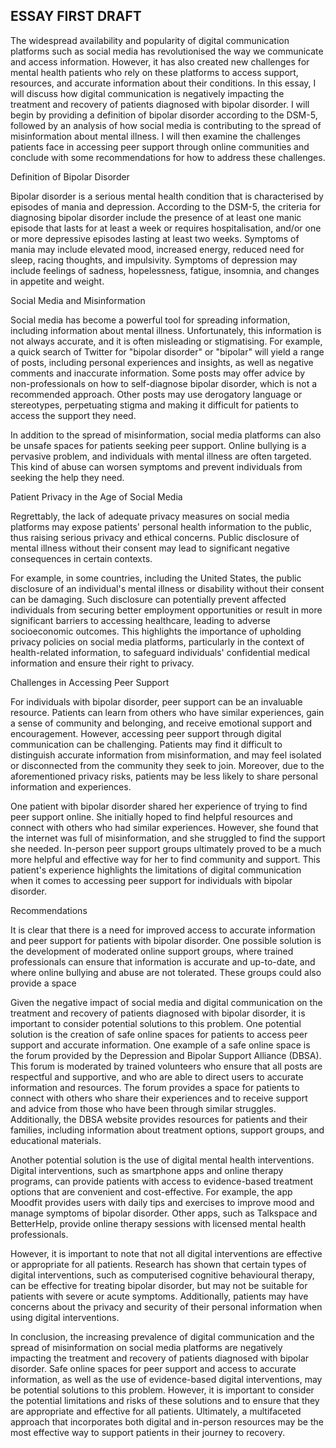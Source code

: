 ## ESSAY FIRST DRAFT

The widespread availability and popularity of digital communication platforms such as social media has revolutionised the way we communicate and access information. However, it has also created new challenges for mental health patients who rely on these platforms to access support, resources, and accurate information about their conditions. In this essay, I will discuss how digital communication is negatively impacting the treatment and recovery of patients diagnosed with bipolar disorder. I will begin by providing a definition of bipolar disorder according to the DSM-5, followed by an analysis of how social media is contributing to the spread of misinformation about mental illness. I will then examine the challenges patients face in accessing peer support through online communities and conclude with some recommendations for how to address these challenges.

Definition of Bipolar Disorder

Bipolar disorder is a serious mental health condition that is characterised by episodes of mania and depression. According to the DSM-5, the criteria for diagnosing bipolar disorder include the presence of at least one manic episode that lasts for at least a week or requires hospitalisation, and/or one or more depressive episodes lasting at least two weeks. Symptoms of mania may include elevated mood, increased energy, reduced need for sleep, racing thoughts, and impulsivity. Symptoms of depression may include feelings of sadness, hopelessness, fatigue, insomnia, and changes in appetite and weight.

Social Media and Misinformation

Social media has become a powerful tool for spreading information, including information about mental illness. Unfortunately, this information is not always accurate, and it is often misleading or stigmatising. For example, a quick search of Twitter for "bipolar disorder" or "bipolar" will yield a range of posts, including personal experiences and insights, as well as negative comments and inaccurate information. Some posts may offer advice by non-professionals on how to self-diagnose bipolar disorder, which is not a recommended approach. Other posts may use derogatory language or stereotypes, perpetuating stigma and making it difficult for patients to access the support they need.

In addition to the spread of misinformation, social media platforms can also be unsafe spaces for patients seeking peer support. Online bullying is a pervasive problem, and individuals with mental illness are often targeted. This kind of abuse can worsen symptoms and prevent individuals from seeking the help they need. 

 Patient Privacy in the Age of Social Media

Regrettably, the lack of adequate privacy measures on social media platforms may expose patients' personal health information to the public, thus raising serious privacy and ethical concerns. Public disclosure of mental illness without their consent may lead to significant negative consequences in certain contexts.

For example, in some countries, including the United States, the public disclosure of an individual's mental illness or disability without their consent can be damaging. Such disclosure can potentially prevent affected individuals from securing better employment opportunities or result in more significant barriers to accessing healthcare, leading to adverse socioeconomic outcomes. This highlights the importance of upholding privacy policies on social media platforms, particularly in the context of health-related information, to safeguard individuals' confidential medical information and ensure their right to privacy.

Challenges in Accessing Peer Support

For individuals with bipolar disorder, peer support can be an invaluable resource. Patients can learn from others who have similar experiences, gain a sense of community and belonging, and receive emotional support and encouragement. However, accessing peer support through digital communication can be challenging. Patients may find it difficult to distinguish accurate information from misinformation, and may feel isolated or disconnected from the community they seek to join. Moreover, due to the aforementioned privacy risks, patients may be less likely to share personal information and experiences.

One patient with bipolar disorder shared her experience of trying to find peer support online. She initially hoped to find helpful resources and connect with others who had similar experiences. However, she found that the internet was full of misinformation, and she struggled to find the support she needed. In-person peer support groups ultimately proved to be a much more helpful and effective way for her to find community and support. This patient's experience highlights the limitations of digital communication when it comes to accessing peer support for individuals with bipolar disorder.

Recommendations

It is clear that there is a need for improved access to accurate information and peer support for patients with bipolar disorder. One possible solution is the development of moderated online support groups, where trained professionals can ensure that information is accurate and up-to-date, and where online bullying and abuse are not tolerated. These groups could also provide a space


Given the negative impact of social media and digital communication on the treatment and recovery of patients diagnosed with bipolar disorder, it is important to consider potential solutions to this problem. One potential solution is the creation of safe online spaces for patients to access peer support and accurate information.
One example of a safe online space is the forum provided by the Depression and Bipolar Support Alliance (DBSA). This forum is moderated by trained volunteers who ensure that all posts are respectful and supportive, and who are able to direct users to accurate information and resources. The forum provides a space for patients to connect with others who share their experiences and to receive support and advice from those who have been through similar struggles. Additionally, the DBSA website provides resources for patients and their families, including information about treatment options, support groups, and educational materials.

Another potential solution is the use of digital mental health interventions. Digital interventions, such as smartphone apps and online therapy programs, can provide patients with access to evidence-based treatment options that are convenient and cost-effective. For example, the app Moodfit provides users with daily tips and exercises to improve mood and manage symptoms of bipolar disorder. Other apps, such as Talkspace and BetterHelp, provide online therapy sessions with licensed mental health professionals.

However, it is important to note that not all digital interventions are effective or appropriate for all patients. Research has shown that certain types of digital interventions, such as computerised cognitive behavioural therapy, can be effective for treating bipolar disorder, but may not be suitable for patients with severe or acute symptoms. Additionally, patients may have concerns about the privacy and security of their personal information when using digital interventions.

In conclusion, the increasing prevalence of digital communication and the spread of misinformation on social media platforms are negatively impacting the treatment and recovery of patients diagnosed with bipolar disorder. Safe online spaces for peer support and access to accurate information, as well as the use of evidence-based digital interventions, may be potential solutions to this problem. However, it is important to consider the potential limitations and risks of these solutions and to ensure that they are appropriate and effective for all patients. Ultimately, a multifaceted approach that incorporates both digital and in-person resources may be the most effective way to support patients in their journey to recovery.
